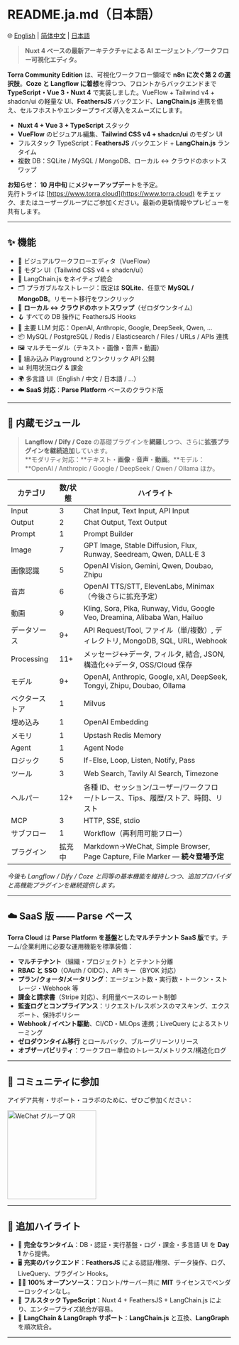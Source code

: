 # README.ja.md（日本語）

🌐 [English](./README.md) | [简体中文](./README.zh-CN.md) | [日本語](./README.ja.md)

> **Nuxt 4 ベースの最新アーキテクチャによる AI エージェント／ワークフロー可視化エディタ。**

**Torra Community Edition** は、可視化ワークフロー領域で **n8n に次ぐ第 2 の選択肢**。**Coze と Langflow に着想**を得つつ、フロントからバックエンドまで **TypeScript・Vue 3・Nuxt 4** で実装しました。VueFlow + Tailwind v4 + shadcn/ui の軽量な UI、**FeathersJS** バックエンド、**LangChain.js** 連携を備え、セルフホストやエンタープライズ導入をスムーズにします。

- **Nuxt 4 + Vue 3 + TypeScript** スタック  
- **VueFlow** のビジュアル編集、**Tailwind CSS v4 + shadcn/ui** のモダン UI  
- フルスタック TypeScript：**FeathersJS** バックエンド + **LangChain.js** ランタイム  
- 複数 DB：SQLite / MySQL / MongoDB、ローカル ↔ クラウドのホットスワップ

**お知らせ：** **10 月中旬** に**メジャーアップデート**を予定。  
先行トライは [https://www.torra.cloud](https://www.torra.cloud) をチェック、またはユーザーグループにご参加ください。最新の更新情報やプレビューを共有します。

---

## ✨ 機能

- 🚀 ビジュアルワークフローエディタ（VueFlow）  
- 🎨 モダン UI（Tailwind CSS v4 + shadcn/ui）  
- 🤖 LangChain.js をネイティブ統合  
- 🗂 プラガブルなストレージ：既定は **SQLite**、任意で **MySQL / MongoDB**。リモート移行をワンクリック  
- 🔄 **ローカル ↔ クラウドのホットスワップ**（ゼロダウンタイム）  
- 🪝 すべての DB 操作に FeathersJS Hooks  
- 🧠 主要 LLM 対応：OpenAI, Anthropic, Google, DeepSeek, Qwen, …  
- 📦 MySQL / PostgreSQL / Redis / Elasticsearch / Files / URLs / APIs 連携  
- 🖼 マルチモーダル（テキスト・画像・音声・動画）  
- 🧪 組み込み Playground とワンクリック API 公開  
- 📊 利用状況ログ & 課金  
- 🌍 多言語 UI（English / 中文 / 日本語 / …）  
- ☁️ **SaaS 対応**：**Parse Platform** ベースのクラウド版

---

## 🧩 内蔵モジュール

> **Langflow / Dify / Coze** の基礎プラグインを**網羅**しつつ、さらに**拡張プラグインを継続追加**しています。  
> **モダリティ対応：**テキスト・**画像**・**音声**・**動画**。**モデル：**OpenAI / Anthropic / Google / DeepSeek / Qwen / Ollama ほか。

| カテゴリ          | 数/状態   | ハイライト                                                                       |
| ----------------- | --------- | -------------------------------------------------------------------------------- |
| Input             | 3         | Chat Input, Text Input, API Input                                                |
| Output            | 2         | Chat Output, Text Output                                                         |
| Prompt            | 1         | Prompt Builder                                                                    |
| Image             | 7         | GPT Image, Stable Diffusion, Flux, Runway, Seedream, Qwen, DALL·E 3             |
| 画像認識          | 5         | OpenAI Vision, Gemini, Qwen, Doubao, Zhipu                                       |
| 音声              | 6         | OpenAI TTS/STT, ElevenLabs, Minimax（今後さらに拡充予定）                         |
| 動画              | 9         | Kling, Sora, Pika, Runway, Vidu, Google Veo, Dreamina, Alibaba Wan, Hailuo      |
| データソース      | 9+        | API Request/Tool, ファイル（単/複数）, ディレクトリ, MongoDB, SQL, URL, Webhook  |
| Processing        | 11+       | メッセージ↔データ, フィルタ, 結合, JSON, 構造化↔データ, OSS/Cloud 保存          |
| モデル            | 9+        | OpenAI, Anthropic, Google, xAI, DeepSeek, Tongyi, Zhipu, Doubao, Ollama          |
| ベクターストア     | 1         | Milvus                                                                            |
| 埋め込み          | 1         | OpenAI Embedding                                                                  |
| メモリ            | 1         | Upstash Redis Memory                                                              |
| Agent             | 1         | Agent Node                                                                        |
| ロジック          | 5         | If-Else, Loop, Listen, Notify, Pass                                               |
| ツール            | 3         | Web Search, Tavily AI Search, Timezone                                            |
| ヘルパー          | 12+       | 各種 ID、セッション/ユーザー/ワークフロー/トレース、Tips、履歴/ストア、時間、リスト |
| MCP               | 3         | HTTP, SSE, stdio                                                                  |
| サブフロー        | 1         | Workflow（再利用可能フロー）                                                       |
| プラグイン        | 拡充中    | Markdown→WeChat, Simple Browser, Page Capture, File Marker — **続々登場予定**     |

_今後も Langflow / Dify / Coze と同等の基本機能を維持しつつ、追加プロバイダと高機能プラグインを継続提供します。_

---

## ☁️ SaaS 版 —— Parse ベース

**Torra Cloud** は **Parse Platform を基盤としたマルチテナント SaaS 版**です。チーム/企業利用に必要な運用機能を標準装備：

- **マルチテナント**（組織・プロジェクト）とテナント分離  
- **RBAC と SSO**（OAuth / OIDC）、API キー（BYOK 対応）  
- **プラン/クォータ/メータリング**：エージェント数・実行数・トークン・ストレージ・Webhook 等  
- **課金と請求書**（Stripe 対応）、利用量ベースのレート制御  
- **監査ログとコンプライアンス**：リクエスト/レスポンスのマスキング、エクスポート、保持ポリシー  
- **Webhook / イベント駆動**、CI/CD・MLOps 連携；LiveQuery によるストリーミング  
- **ゼロダウンタイム移行** とロールバック、ブルーグリーンリリース  
- **オブザーバビリティ**：ワークフロー単位のトレース/メトリクス/構造化ログ  

---

## 📱  コミュニティに参加

アイデア共有・サポート・コラボのために、ぜひご参加ください：

<img src="https://file.web.hlingsoft.com/HK8AYmIErpERLFQTqJN3LSTe6KEt1T8H/torra.jpg" alt="WeChat グループ QR" width="200" />

---

## 🧾 追加ハイライト

- 📅 **完全なランタイム**：DB・認証・実行基盤・ログ・課金・多言語 UI を **Day 1** から提供。  
- 🖥 **充実のバックエンド**：**FeathersJS** による認証/権限、データ操作、ログ、LiveQuery、プラグイン Hooks。  
- 🧑‍💻 **100% オープンソース**：フロント/サーバー共に **MIT** ライセンスでベンダーロックインなし。  
- 🧩 **フルスタック TypeScript**：Nuxt 4 + FeathersJS + LangChain.js により、エンタープライズ統合が容易。  
- 🧠 **LangChain & LangGraph サポート**：**LangChain.js** と互換、**LangGraph** を順次統合。

---

